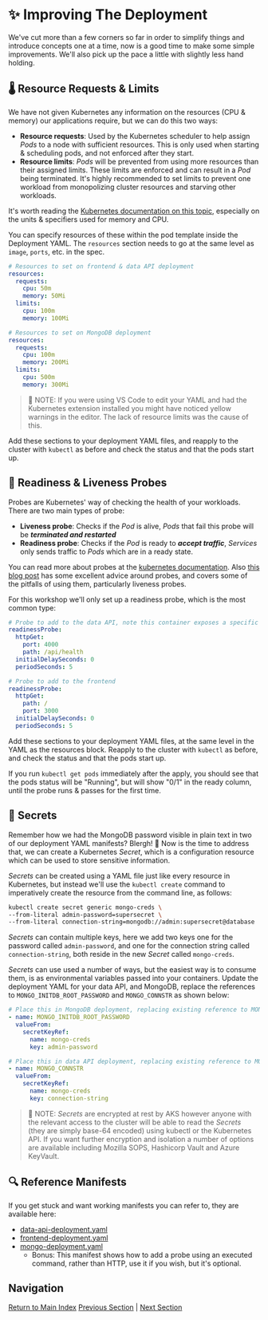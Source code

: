 # ✨ Improving The Deployment

We've cut more than a few corners so far in order to simplify things and introduce concepts one at a
time, now is a good time to make some simple improvements. We'll also pick up the pace a little with
slightly less hand holding.

## 🌡️ Resource Requests & Limits

We have not given Kubernetes any information on the resources (CPU & memory) our applications require,
but we can do this two ways:

- **Resource requests**: Used by the Kubernetes scheduler to help assign _Pods_ to a node with
  sufficient resources. This is only used when starting & scheduling pods, and not enforced after
  they start.
- **Resource limits**: _Pods_ will be prevented from using more resources than their assigned limits.
  These limits are enforced and can result in a _Pod_ being terminated. It's highly recommended to set
  limits to prevent one workload from monopolizing cluster resources and starving other workloads.

It's worth reading the [Kubernetes documentation on this topic](https://kubernetes.io/docs/concepts/configuration/manage-resources-containers/),
especially on the units & specifiers used for memory and CPU.

You can specify resources of these within the pod template inside the Deployment YAML. The `resources`
section needs to go at the same level as `image`, `ports`, etc. in the spec.

```yaml
# Resources to set on frontend & data API deployment
resources:
  requests:
    cpu: 50m
    memory: 50Mi
  limits:
    cpu: 100m
    memory: 100Mi
```

```yaml
# Resources to set on MongoDB deployment
resources:
  requests:
    cpu: 100m
    memory: 200Mi
  limits:
    cpu: 500m
    memory: 300Mi
```

> 📝 NOTE: If you were using VS Code to edit your YAML and had the Kubernetes extension installed you
> might have noticed yellow warnings in the editor. The lack of resource limits was the cause of this.

Add these sections to your deployment YAML files, and reapply to the cluster with `kubectl` as before
and check the status and that the pods start up.

## 💓 Readiness & Liveness Probes

Probes are Kubernetes' way of checking the health of your workloads. There are two main types of probe:

- **Liveness probe**: Checks if the _Pod_ is alive, _Pods_ that fail this probe will be
  **_terminated and restarted_**
- **Readiness probe**: Checks if the _Pod_ is ready to **_accept traffic_**, _Services_ only sends
  traffic to _Pods_ which are in a ready state.

You can read more about probes at the [kubernetes documentation](https://kubernetes.io/docs/tasks/configure-pod-container/configure-liveness-readiness-startup-probes/).
Also [this blog post](https://srcco.de/posts/kubernetes-liveness-probes-are-dangerous.html) has some
excellent advice around probes, and covers some of the pitfalls of using them, particularly liveness
probes.

For this workshop we'll only set up a readiness probe, which is the most common type:

```yaml
# Probe to add to the data API, note this container exposes a specific health endpoint
readinessProbe:
  httpGet:
    port: 4000
    path: /api/health
  initialDelaySeconds: 0
  periodSeconds: 5
```

```yaml
# Probe to add to the frontend
readinessProbe:
  httpGet:
    path: /
    port: 3000
  initialDelaySeconds: 0
  periodSeconds: 5
```

Add these sections to your deployment YAML files, at the same level in the YAML as the resources block.
Reapply to the cluster with `kubectl` as before, and check the status and that the pods start up.

If you run `kubectl get pods` immediately after the apply, you should see that the pods status will
be "Running", but will show "0/1" in the ready column, until the probe runs & passes for the first
time.

## 🔐 Secrets

Remember how we had the MongoDB password visible in plain text in two of our deployment YAML manifests?
Blergh! 🤢 Now is the time to address that, we can create a Kubernetes _Secret_, which is a
configuration resource which can be used to store sensitive information.

_Secrets_ can be created using a YAML file just like every resource in Kubernetes, but instead we'll
use the `kubectl create` command to imperatively create the resource from the command line, as follows:

```bash
kubectl create secret generic mongo-creds \
--from-literal admin-password=supersecret \
--from-literal connection-string=mongodb://admin:supersecret@database
```

_Secrets_ can contain multiple keys, here we add two keys one for the password called `admin-password`,
and one for the connection string called `connection-string`, both reside in the new _Secret_ called
`mongo-creds`.

_Secrets_ can use used a number of ways, but the easiest way is to consume them, is as environmental
variables passed into your containers. Update the deployment YAML for your data API, and MongoDB,
replace the references to `MONGO_INITDB_ROOT_PASSWORD` and `MONGO_CONNSTR` as shown below:

```yaml
# Place this in MongoDB deployment, replacing existing reference to MONGO_INITDB_ROOT_PASSWORD
- name: MONGO_INITDB_ROOT_PASSWORD
  valueFrom:
    secretKeyRef:
      name: mongo-creds
      key: admin-password
```

```yaml
# Place this in data API deployment, replacing existing reference to MONGO_CONNSTR
- name: MONGO_CONNSTR
  valueFrom:
    secretKeyRef:
      name: mongo-creds
      key: connection-string
```

> 📝 NOTE: _Secrets_ are encrypted at rest by AKS however anyone with the relevant access to the cluster
> will be able to read the _Secrets_ (they are simply base-64 encoded) using kubectl or the Kubernetes
> API. If you want further encryption and isolation a number of options are available including
> Mozilla SOPS, Hashicorp Vault and Azure KeyVault.

## 🔍 Reference Manifests

If you get stuck and want working manifests you can refer to, they are available here:

- [data-api-deployment.yaml](data-api-deployment.yaml)
- [frontend-deployment.yaml](frontend-deployment.yaml)
- [mongo-deployment.yaml](mongo-deployment.yaml)
  - Bonus: This manifest shows how to add a probe using an executed command, rather than HTTP, use it
    if you wish, but it's optional.

## Navigation

[Return to Main Index](../readme.md)
[Previous Section](../06-frontend/readme.md) | [Next Section](../08-helm-ingress/readme.md)
